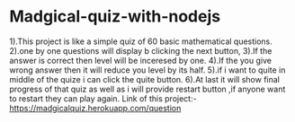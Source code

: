 # Madgical-quiz-with-nodejs
1).This project is like a simple quiz of 60 basic mathematical questions. 
2).one by one questions will display b clicking the next button,
3).If the answer is correct then level will be inceresed by one.
4).If the you give wrong answer then it will reduce you level by its half.
5).if i want to quite in middle of the quize i can click the quite button.
6).At last it will show final progress of that quiz as well as i will provide restart button ,if anyone want to restart they can play again.
Link of this project:-https://madgicalquiz.herokuapp.com/question
